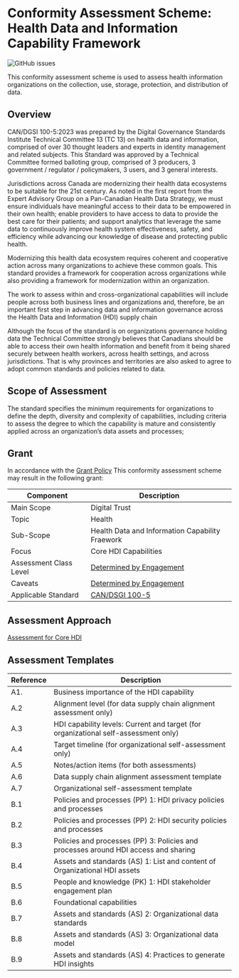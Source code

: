 # Conformity Assessment Scheme: Health Data and Information Capability Framework

![GitHub issues](https://img.shields.io/github/issues/dgc-cgn/CAS-Health-Data-Info-Cap-Framework)

This conformity assessment scheme is used to assess health information organizations on the collection, use, storage, protection, and distribution of data.

## Overview

CAN/DGSI 100-5:2023 was prepared by the Digital Governance Standards Institute Technical Committee 13 (TC 13) on health data and information, comprised of over 30 thought leaders and experts in identity management and related subjects. This Standard was approved by a Technical Committee formed balloting group, comprised of 3 producers, 3 government / regulator / policymakers, 3 users, and 3 general interests.

Jurisdictions across Canada are modernizing their health data ecosystems to be suitable for the 21st century. As noted in the first report from the Expert Advisory Group on a Pan-Canadian Health Data Strategy, we must  ensure individuals have meaningful access to their data to be empowered in their own health; enable providers to have access to data to provide the best care for their patients; and support analytics that leverage the same data to continuously improve health system effectiveness, safety, and efficiency while advancing our knowledge of disease and protecting public health.

Modernizing this health data ecosystem requires coherent and cooperative action across many organizations to achieve these common goals. This standard provides a framework for cooperation across organizations while also providing a framework for modernization within an organization.  

The work to assess within and cross-organizational capabilities will include people across both business lines and organizations and, therefore, be an important first step in advancing data and information governance across the Health Data and Information (HDI) supply chain 

Although the focus of the standard is on organizations governance holding data the Technical Committee strongly believes that Canadians should be able to access their own health information and benefit from it being shared securely between health workers, across health settings, and across jurisdictions. That is why provinces and territories are also asked to agree to adopt common standards and policies related to data.

## Scope of Assessment

The standard specifies the minimum requirements for organizations to define the depth, diversity and complexity of capabilities, including criteria to assess the degree to which the capability is mature and consistently applied across an organization’s data assets and processes; 

## Grant

In accordance with the [Grant Policy](https://github.com/dgc-cgn/CAS-Digital-Trust/blob/main/public-information/grant-policy.md) This conformity assessment scheme may result in the following grant:

|Component|Description|
|---|---|
|Main Scope|Digital Trust|
|Topic|Health|
|Sub-Scope|Health Data and Information Capability Fraework|
|Focus|Core HDI Capabilities|
|Assessment Class Level|[Determined by Engagement](https://github.com/dgc-cgn/CAS-Digital-Trust/blob/main/scheme/profiles/digital-trust-main-scope.md#assessment-class-level)|
|Caveats|[Determined by Engagement](https://github.com/dgc-cgn/CAS-Digital-Trust/blob/main/scheme/profiles/digital-trust-main-scope.md#caveats)|
|Applicable Standard|[CAN/DSGI 100-5](https://dgc-cgn.org/standards/find-a-standard/standards-in-health-data/health-data-framework/)|

## Assessment Approach

[Assessment for Core HDI](./scheme/asssessment-core-hdi.md)

## Assessment Templates

|Reference|Description|
|---|---|
|A1.|Business importance of the HDI capability|
|A.2|Alignment level (for data supply chain alignment assessment only)|
|A.3|HDI capability levels: Current and target (for organizational self-assessment only)|
|A.4|Target timeline (for organizational self-assessment only)|
|A.5|Notes/action items (for both assessments)|
|A.6|Data supply chain alignment assessment template|
|A.7|Organizational self-assessment template|
|B.1|Policies and processes (PP) 1: HDI privacy policies and processes|
|B.2|Policies and processes (PP) 2: HDI security policies and processes|
|B.3|Policies and processes (PP) 3: Policies and processes around HDI access and sharing  |
|B.4|Assets and standards (AS) 1: List and content of Organizational HDI assets  |
|B.5|People and knowledge (PK) 1: HDI stakeholder engagement plan|
|B.6|Foundational capabilities |
|B.7|Assets and standards (AS) 2: Organizational data standards|
|B.8|Assets and standards (AS) 3: Organizational data model|
|B.9|Assets and standards (AS) 4: Practices to generate HDI insights  |


